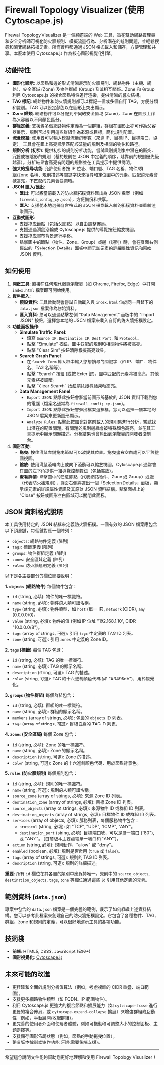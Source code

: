 # Firewall Topology Visualizer (使用 Cytoscape.js)

Firewall Topology Visualizer 是一個純前端的 Web 工具，旨在幫助網路管理員和安全分析師可視化防火牆規則、模擬流量行為、分析潛在的規則問題，並輕鬆搜尋和瀏覽網路拓樸元素。所有資料都通過 JSON 格式載入和儲存，方便管理和共享。本版本使用 Cytoscape.js 作為核心圖形視覺化引擎。

## 功能特性

*   **圖形化顯示**: 以節點和邊的形式清晰展示防火牆規則、網路物件（主機、網路）、安全區域 (Zone) 及物件群組 (Group) 及其相互關係。Zone 和 Group 利用 Cytoscape.js 的複合節點特性進行渲染，提供清晰的層次結構。
*   **TAG 標記**: 網路物件和防火牆規則都可以標記一個或多個自訂 TAG，方便分類和識別。TAG 可以設定顏色以在圖形上突出顯示。
*   **Zone 歸類**: 網路物件可以分配到不同的安全區域 (Zone)，Zone 在圖形上作為父容器以不同顏色區分。
*   **群組定義**: 支援將多個網路物件定義為一個群組，群組在圖形上亦可作為父容器展示，規則可以引用這些群組作為來源或目標，簡化規則配置。
*   **流量模擬**: 使用者可以輸入模擬流量的參數（來源 IP、目標 IP、目標端口、協定），工具會在圖上高亮顯示匹配該流量的規則及相關的物件和路徑。
*   **規則分析 (初步)**: 提供初步的規則分析功能，嘗試識別規則集中潛在的衝突、冗餘或被陰影的規則（基於規則在 JSON 中定義的順序，越靠前的規則優先級越高）。分析結果會高亮有問題的規則並在工具提示中提供說明。
*   **強大的搜尋功能**: 允許使用者按 IP 位址、端口號、TAG 名稱、物件/群組/Zone 名稱、規則描述等關鍵字快速搜尋和定位圖中的元素。匹配的元素會被高亮，不匹配的元素會被調暗。
*   **JSON 匯入/匯出**:
    *   **匯出**: 可以將當前載入的防火牆拓樸資料匯出為 JSON 檔案（例如 `firewall_config_cy.json`），方便備份和共享。
    *   **匯入**: 支援從本地選擇符合格式的 JSON 檔案載入新的拓樸資料並重新渲染圖形。
*   **互動式圖形**:
    *   支援拖曳節點（包括父節點）以自由調整佈局。
    *   支援通過滑鼠滾輪或 Cytoscape.js 提供的導覽按鈕縮放視圖。
    *   支援拖曳畫布背景進行平移。
    *   點擊圖中的節點（物件、Zone、Group）或邊（規則）時，會在頁面右側彈出的「Selection Details」面板中顯示該元素的詳細屬性資訊和原始 JSON 資料。

## 如何使用

1.  **開啟工具**: 直接在任何現代網頁瀏覽器（如 Chrome, Firefox, Edge）中打開 `index.html` 檔案即可開始使用。
2.  **資料載入**:
    *   **預設資料**: 工具啟動時會嘗試自動載入與 `index.html` 位於同一目錄下的 `data.json` 檔案作為初始資料。
    *   **匯入資料**: 您可以通過點擊左側 "Data Management" 面板中的 "Import JSON" 按鈕，選擇您本地的 JSON 檔案來載入自訂的防火牆拓樸設定。
3.  **功能面板操作**:
    *   **Simulate Traffic Panel**:
        *   填寫 `Source IP`, `Destination IP`, `Dest Port`, 和 `Protocol`。
        *   點擊 "Simulate" 按鈕，圖中匹配的規則和相關物件將被高亮。
        *   點擊 "Clear Sim" 按鈕清除模擬高亮效果。
    *   **Search Graph Panel**:
        *   在 `Search Term` 輸入框中輸入您想搜尋的關鍵字（如 IP、端口、物件名、TAG 名稱等）。
        *   點擊 "Search" 按鈕 (或按 Enter 鍵)，圖中匹配的元素將被高亮，其他元素將被調暗。
        *   點擊 "Clear Search" 按鈕清除搜尋結果和高亮。
    *   **Data Management Panel**:
        *   `Export JSON`: 點擊此按鈕會將當前圖形所基於的 JSON 資料下載到您的電腦（檔案名通常為 `firewall_config_cy.json`）。
        *   `Import JSON`: 點擊此按鈕會彈出檔案選擇框，您可以選擇一個本地的 JSON 檔案來更新圖形顯示。
        *   `Analyze Rules`: 點擊此按鈕會對當前載入的規則集進行分析，嘗試找出潛在的配置問題。有問題的規則邊緣會被特殊顏色高亮，並在其工具提示中顯示問題描述。分析結果也會輸出到瀏覽器的開發者控制台。
4.  **圖形互動**:
    *   **拖曳**: 按住滑鼠左鍵拖曳節點可以改變其位置。拖曳畫布空白處可以平移整個視圖。
    *   **縮放**: 使用滑鼠滾輪向上或向下滾動可以縮放視圖。Cytoscape.js 通常會在圖的左下角提供一組導覽控制按鈕（包括縮放）。
    *   **查看詳情**: 單擊圖中的任意節點（代表網路物件、Zone 或 Group）或邊（代表防火牆規則），頁面右側將彈出一個「Selection Details」面板，顯示該元素的詳細屬性資訊及其原始 JSON 資料結構。點擊面板上的 "Close" 按鈕或圖形空白區域可以關閉此面板。

## JSON 資料格式說明

本工具使用特定的 JSON 結構來定義防火牆拓樸。一個有效的 JSON 檔案應包含以下頂層鍵，每個鍵對應一個陣列：

*   `objects`: 網路物件定義 (陣列)
*   `tags`: 標籤定義 (陣列)
*   `groups`: 物件群組定義 (陣列)
*   `zones`: 安全區域定義 (陣列)
*   `rules`: 防火牆規則定義 (陣列)

以下是各主要部分的欄位簡要說明：

**1. `objects` (網路物件)**
   每個物件包含：
   *   `id` (string, 必填): 物件的唯一標識符。
   *   `name` (string, 必填): 物件的人類可讀名稱。
   *   `type` (string, 必填): 物件類型，如 `host` (單一 IP), `network` (CIDR), `any` (0.0.0.0/0)。
   *   `value` (string, 必填): 物件的值 (例如 IP 位址 "192.168.1.10", CIDR "10.0.0.0/8")。
   *   `tags` (array of strings, 可選): 引用 `tags` 中定義的 TAG ID 列表。
   *   `zone` (string, 可選): 引用 `zones` 中定義的 Zone ID。

**2. `tags` (標籤)**
   每個 TAG 包含：
   *   `id` (string, 必填): TAG 的唯一標識符。
   *   `name` (string, 必填): TAG 的顯示名稱。
   *   `description` (string, 可選): TAG 的描述。
   *   `color` (string, 可選): TAG 的十六進制顏色代碼 (如 "#3498db")，用於視覺化。

**3. `groups` (物件群組)**
   每個群組包含：
   *   `id` (string, 必填): 群組的唯一標識符。
   *   `name` (string, 必填): 群組的顯示名稱。
   *   `members` (array of strings, 必填): 包含的 `objects` ID 列表。
   *   `tags` (array of strings, 可選): 群組自身的 TAG ID 列表。

**4. `zones` (安全區域)**
   每個 Zone 包含：
   *   `id` (string, 必填): Zone 的唯一標識符。
   *   `name` (string, 必填): Zone 的顯示名稱。
   *   `description` (string, 可選): Zone 的描述。
   *   `color` (string, 可選): Zone 的十六進制顏色代碼，用於節點背景色。

**5. `rules` (防火牆規則)**
   每個規則包含：
   *   `id` (string, 必填): 規則的唯一標識符。
   *   `name` (string, 可選): 規則的人類可讀名稱。
   *   `source_zone` (array of strings, 必填): 來源 Zone ID 列表。
   *   `destination_zone` (array of strings, 必填): 目標 Zone ID 列表。
   *   `source_objects` (array of strings, 必填): 來源物件 ID 或群組 ID 列表。
   *   `destination_objects` (array of strings, 必填): 目標物件 ID 或群組 ID 列表。
   *   `services` (array of objects, 必填): 服務列表，每個服務物件包含：
        *   `protocol` (string, 必填): 如 "TCP", "UDP", "ICMP", "ANY"。
        *   `destination_port` (string, 必填): 目標端口號，可以是單一端口 ("80"), 或 "ANY"。 (目前版本主要處理單一端口和 "ANY")。
   *   `action` (string, 必填): 規則動作，"allow" 或 "deny"。
   *   `enabled` (boolean, 必填): 規則是否啟用 (`true` 或 `false`)。
   *   `tags` (array of strings, 可選): 規則的 TAG ID 列表。
   *   `description` (string, 可選): 規則的詳細描述。

**重要**: 所有 `id` 欄位在其各自的類別中應保持唯一。規則中的 `source_objects`, `destination_objects`, `tags`, `zone` 等欄位通過這些 `id` 引用其他定義的元素。

## 範例資料 (`data.json`)

專案中包含的 `data.json` 檔案是一個完整的範例，展示了如何組織上述資料結構。您可以參考此檔案來創建自己的防火牆拓樸設定。它包含了各種物件、TAG、群組、Zone 和規則的定義，可以很好地演示工具的各項功能。

## 技術棧

*   **前端**: HTML5, CSS3, JavaScript (ES6+)
*   **圖形視覺化**: [Cytoscape.js](https://js.cytoscape.org/)

## 未來可能的改進

*   更精確和全面的規則分析演算法（例如，考慮複雜的 CIDR 重疊、端口範圍）。
*   支援更多網路物件類型（如 FQDN、IP 範圍物件）。
*   利用 Cytoscape.js 更強大的複合節點和擴展能力（如 `cytoscape-fcose` 進行更優的複合佈局，或 `cytoscape-expand-collapse` 擴展）來增強群組的互動性（例如，手動展開/收起群組）。
*   更完善的使用者介面和使用者體驗，例如可拖動和可調整大小的控制面板、主題選擇等。
*   支援儲存圖形佈局狀態（例如，節點的手動拖曳位置）。
*   整合版本控制或協作功能 (可能需要後端支援)。

---

希望這份說明文件能夠幫助您更好地理解和使用 Firewall Topology Visualizer！
